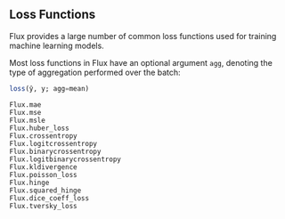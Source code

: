 ## Loss Functions
Flux provides a large number of common loss functions used for training machine learning models. 

Most loss functions in Flux have an optional argument `agg`, denoting the type of aggregation performed over the
batch: 
```julia
loss(ŷ, y; agg=mean)
```

```@docs
Flux.mae
Flux.mse
Flux.msle
Flux.huber_loss
Flux.crossentropy
Flux.logitcrossentropy
Flux.binarycrossentropy
Flux.logitbinarycrossentropy
Flux.kldivergence
Flux.poisson_loss
Flux.hinge
Flux.squared_hinge
Flux.dice_coeff_loss
Flux.tversky_loss
```